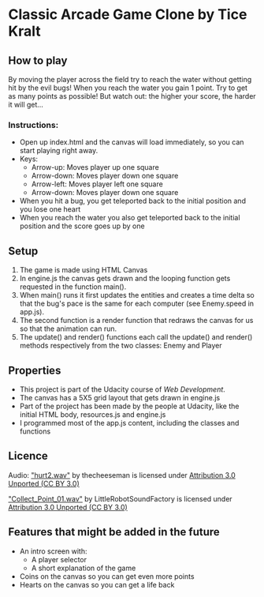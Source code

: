 # Classic Arcade Game Clone by Tice Kralt

## How to play

By moving the player across the field try to reach the water without getting hit by the evil bugs! When you reach the water you gain 1 point. Try to get as many points as possible! But watch out: the higher your score, the harder it will get...

### Instructions:

- Open up index.html and the canvas will load immediately, so you can start playing right away.
- Keys:
  - Arrow-up: Moves player up one square
  - Arrow-down: Moves player down one square
  - Arrow-left: Moves player left one square
  - Arrow-down: Moves player down one square
- When you hit a bug, you get teleported back to the initial position and you lose one heart
- When you reach the water you also get teleported back to the initial position and the score goes up by one

## Setup

1. The game is made using HTML Canvas
2. In engine.js the canvas gets drawn and the looping function gets requested in the function main().
3. When main() runs it first updates the entities and creates a time delta so that the bug's pace is the same for each computer (see Enemy.speed in app.js).
4. The second function is a render function that redraws the canvas for us so that the animation can run.
5. The update() and render() functions each call the update() and render() methods respectively from the two classes: Enemy and Player

## Properties
- This project is part of the Udacity course of _Web Development_.
- The canvas has a 5X5 grid layout that gets drawn in engine.js
- Part of the project has been made by the people at Udacity, like the initial HTML body, resources.js and engine.js
- I programmed most of the app.js content, including the classes and functions

## Licence

Audio:
["hurt2.wav"](https://freesound.org/people/thecheeseman/sounds/44429/) by thecheeseman is licensed under [Attribution 3.0 Unported (CC BY 3.0)](https://creativecommons.org/licenses/by/3.0/legalcode)

["Collect_Point_01.wav"](https://freesound.org/people/thecheeseman/sounds/44429/) by LittleRobotSoundFactory is licensed under [Attribution 3.0 Unported (CC BY 3.0)](https://creativecommons.org/licenses/by/3.0/legalcode)

## Features that might be added in the future

- An intro screen with:
  - A player selector
  - A short explanation of the game
- Coins on the canvas so you can get even more points
- Hearts on the canvas so you can get a life back
